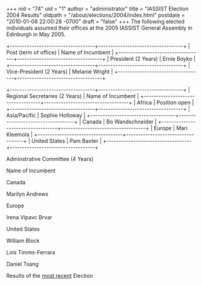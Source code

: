 +++
nid = "74"
uid = "1"
author = "administrator"
title = "IASSIST Election 2004 Results"
oldpath = "/about/elections/2004/index.html"
postdate = "2010-01-08 22:00:28 -0700"
draft = "false"
+++
The following elected individuals assumed their offices at the 2005
IASSIST General Assembly in Edinburgh in May 2005.

+-----------------------------------+-----------------------------------+
| Post (term of office)             | Name of Incumbent                 |
+-----------------------------------+-----------------------------------+
| President (2 Years)               | Ernie Boyko                       |
+-----------------------------------+-----------------------------------+
| Vice-President (2 Years)          | Melanie Wright                    |
+-----------------------------------+-----------------------------------+

+-----------------------------------+-----------------------------------+
| Regional Secretaries (2 Years)    | Name of Incumbent                 |
+-----------------------------------+-----------------------------------+
| Africa                            | Position open                     |
+-----------------------------------+-----------------------------------+
| Asia/Pacific                      | Sophie Holloway                   |
+-----------------------------------+-----------------------------------+
| Canada                            | Bo Wandschneider                  |
+-----------------------------------+-----------------------------------+
| Europe                            | Mari Kleemola                     |
+-----------------------------------+-----------------------------------+
| United States                     | Pam Baxter                        |
+-----------------------------------+-----------------------------------+

Adminstrative Committee (4 Years)

Name of Incumbent

Canada

Marilyn Andrews

Europe

Irena Vipavc Brvar

United States

William Block

Lois Timms-Ferrara

Daniel Tsang

Results of the [most
recent](https://iassistdata.org/about/membership/elections/index.html)
Election
